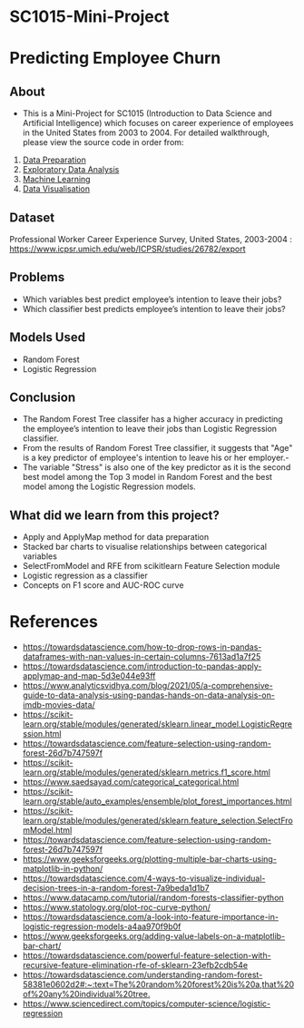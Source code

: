 # SC1015-Mini-Project

# Predicting Employee Churn

## About

- This is a Mini-Project for SC1015 (Introduction to Data Science and Artificial Intelligence) which focuses on career experience of employees in the United States from 2003 to 2004. For detailed walkthrough, please view the source code in order from:
1. [Data Preparation](https://github.com/zi-qin/SC1015-Mini-Project/blob/main/Data%20Preparation.ipynb)
2. [Exploratory Data Analysis](https://github.com/zi-qin/SC1015-Mini-Project/blob/main/Exploratory%20Data%20Analysis.ipynb)
3. [Machine Learning](https://github.com/zi-qin/SC1015-Mini-Project/blob/main/Random%20Forest%20%26%20Logistic%20Regression%20.ipynb)
4. [Data Visualisation](https://github.com/zi-qin/SC1015-Mini-Project/blob/main/Data%20Visualisation.ipynb)

## Dataset 
Professional Worker Career Experience Survey, United States, 2003-2004 : https://www.icpsr.umich.edu/web/ICPSR/studies/26782/export

## Problems 
- Which variables best predict employee’s intention to leave their jobs?
- Which classifier best predicts employee’s intention to leave their jobs?


## Models Used
- Random Forest
- Logistic Regression



## Conclusion

- The Random Forest Tree classifer has a higher accuracy in predicting the employee’s intention to leave their jobs than Logistic Regression classifier. 
- From the results of Random Forest Tree classifier, it suggests that "Age" is a key predictor of employee's intention to leave his or her employer.-
- The variable "Stress" is also one of the key predictor as it is the second best model among the Top 3 model in Random Forest and the best model among the Logistic Regression models. 

## What did we learn from this project?

- Apply and ApplyMap method for data preparation
- Stacked bar charts to visualise relationships between categorical variables
- SelectFromModel and RFE from scikitlearn Feature Selection module
- Logistic regression as a classifier
- Concepts on F1 score and AUC-ROC curve

# References

- <https://towardsdatascience.com/how-to-drop-rows-in-pandas-dataframes-with-nan-values-in-certain-columns-7613ad1a7f25>
- <https://towardsdatascience.com/introduction-to-pandas-apply-applymap-and-map-5d3e044e93ff>
- <https://www.analyticsvidhya.com/blog/2021/05/a-comprehensive-guide-to-data-analysis-using-pandas-hands-on-data-analysis-on-imdb-movies-data/>
- <https://scikit-learn.org/stable/modules/generated/sklearn.linear_model.LogisticRegression.html>
- <https://towardsdatascience.com/feature-selection-using-random-forest-26d7b747597f>
- <https://scikit-learn.org/stable/modules/generated/sklearn.metrics.f1_score.html>
- <https://www.saedsayad.com/categorical_categorical.html>
- <https://scikit-learn.org/stable/auto_examples/ensemble/plot_forest_importances.html>
- <https://scikit-learn.org/stable/modules/generated/sklearn.feature_selection.SelectFromModel.html>
- <https://towardsdatascience.com/feature-selection-using-random-forest-26d7b747597f>
- <https://www.geeksforgeeks.org/plotting-multiple-bar-charts-using-matplotlib-in-python/>
- <https://towardsdatascience.com/4-ways-to-visualize-individual-decision-trees-in-a-random-forest-7a9beda1d1b7>
- <https://www.datacamp.com/tutorial/random-forests-classifier-python>
- <https://www.statology.org/plot-roc-curve-python/>
- <https://towardsdatascience.com/a-look-into-feature-importance-in-logistic-regression-models-a4aa970f9b0f>
- <https://www.geeksforgeeks.org/adding-value-labels-on-a-matplotlib-bar-chart/>
- <https://towardsdatascience.com/powerful-feature-selection-with-recursive-feature-elimination-rfe-of-sklearn-23efb2cdb54e>
- <https://towardsdatascience.com/understanding-random-forest-58381e0602d2#:~:text=The%20random%20forest%20is%20a,that%20of%20any%20individual%20tree.>
- <https://www.sciencedirect.com/topics/computer-science/logistic-regression>

